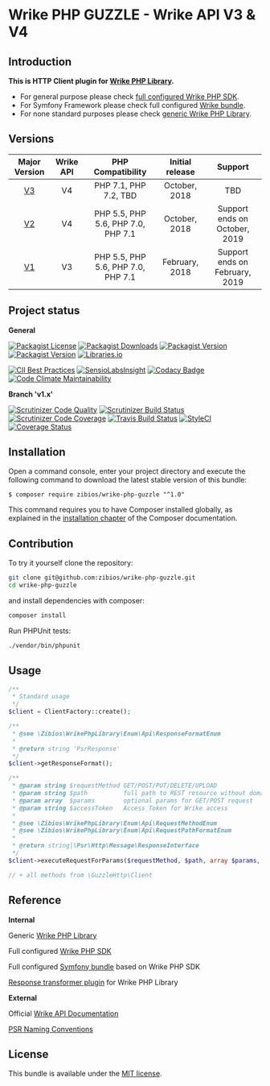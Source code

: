 Wrike PHP GUZZLE - Wrike API V3 & V4
====================================

Introduction
------------

**This is HTTP Client plugin for [Wrike PHP Library](https://github.com/zibios/wrike-php-library).**

* For general purpose please check [full configured Wrike PHP SDK](https://github.com/zibios/wrike-php-sdk).
* For Symfony Framework please check full configured [Wrike bundle](https://github.com/zibios/wrike-bundle).
* For none standard purposes please check [generic Wrike PHP Library](https://github.com/zibios/wrike-php-library).

Versions
--------
| Major Version                                              | Wrike API | PHP Compatibility                  | Initial release | Support                        |
|:----------------------------------------------------------:|:---------:|:----------------------------------:|:---------------:|:------------------------------:|
| [V3](https://github.com/zibios/wrike-php-guzzle/tree/v3.x) | V4        | PHP 7.1, PHP 7.2, TBD              | October, 2018   | TBD                            |
| [V2](https://github.com/zibios/wrike-php-guzzle/tree/v2.x) | V4        | PHP 5.5, PHP 5.6, PHP 7.0, PHP 7.1 | October, 2018   | Support ends on October, 2019  |
| [V1](https://github.com/zibios/wrike-php-guzzle/tree/v1.x) | V3        | PHP 5.5, PHP 5.6, PHP 7.0, PHP 7.1 | February, 2018  | Support ends on February, 2019 |

Project status
--------------

**General**

[![Packagist License](https://img.shields.io/packagist/l/zibios/wrike-php-guzzle.svg)](https://packagist.org/packages/zibios/wrike-php-guzzle)
[![Packagist Downloads](https://img.shields.io/packagist/dt/zibios/wrike-php-guzzle.svg)](https://packagist.org/packages/zibios/wrike-php-guzzle)
[![Packagist Version](https://img.shields.io/packagist/v/zibios/wrike-php-guzzle.svg)](https://packagist.org/packages/zibios/wrike-php-guzzle)
[![Packagist Version](https://img.shields.io/packagist/php-v/zibios/wrike-php-guzzle.svg)](https://packagist.org/packages/zibios/wrike-php-guzzle)
[![Libraries.io](https://img.shields.io/librariesio/github/zibios/wrike-php-guzzle.svg)](https://libraries.io/packagist/zibios%2Fwrike-php-guzzle)

[![CII Best Practices](https://bestpractices.coreinfrastructure.org/projects/1691/badge)](https://bestpractices.coreinfrastructure.org/projects/1691)
[![SensioLabsInsight](https://insight.sensiolabs.com/projects/8a8a49af-f1a6-40c9-97c6-dda145e8a75c/mini.png)](https://insight.sensiolabs.com/projects/8a8a49af-f1a6-40c9-97c6-dda145e8a75c)
[![Codacy Badge](https://api.codacy.com/project/badge/Grade/1b24d23368ad4971a0fbf47ed0457e86)](https://www.codacy.com/app/zibios/wrike-php-guzzle)
[![Code Climate Maintainability](https://api.codeclimate.com/v1/badges/8cb3af3ee1c8b8b2eb4f/maintainability)](https://codeclimate.com/github/zibios/wrike-php-guzzle/maintainability)

**Branch 'v1.x'**

[![Scrutinizer Code Quality](https://scrutinizer-ci.com/g/zibios/wrike-php-guzzle/badges/quality-score.png?b=v1.x)](https://scrutinizer-ci.com/g/zibios/wrike-php-guzzle/?branch=v1.x)
[![Scrutinizer Build Status](https://scrutinizer-ci.com/g/zibios/wrike-php-guzzle/badges/build.png?b=v1.x)](https://scrutinizer-ci.com/g/zibios/wrike-php-guzzle/build-status/v1.x)
[![Scrutinizer Code Coverage](https://scrutinizer-ci.com/g/zibios/wrike-php-guzzle/badges/coverage.png?b=v1.x)](https://scrutinizer-ci.com/g/zibios/wrike-php-guzzle/?branch=v1.x)
[![Travis Build Status](https://travis-ci.org/zibios/wrike-php-guzzle.svg?branch=v1.x)](https://travis-ci.org/zibios/wrike-php-guzzle)
[![StyleCI](https://styleci.io/repos/81218835/shield?branch=v1.x)](https://styleci.io/repos/81218835)
[![Coverage Status](https://coveralls.io/repos/github/zibios/wrike-php-guzzle/badge.svg?branch=v1.x)](https://coveralls.io/github/zibios/wrike-php-guzzle?branch=v1.x)

Installation
------------
Open a command console, enter your project directory and execute the
following command to download the latest stable version of this bundle:

```console
$ composer require zibios/wrike-php-guzzle "^1.0"
```

This command requires you to have Composer installed globally, as explained
in the [installation chapter](https://getcomposer.org/doc/00-intro.md)
of the Composer documentation.

Contribution
------------
To try it yourself clone the repository:

```bash
git clone git@github.com:zibios/wrike-php-guzzle.git
cd wrike-php-guzzle
```

and install dependencies with composer:

```bash
composer install
```

Run PHPUnit tests:

```bash
./vendor/bin/phpunit
``` 

Usage
------------

```php
/**
 * Standard usage
 */
$client = ClientFactory::create();

/**
 * @see \Zibios\WrikePhpLibrary\Enum\Api\ResponseFormatEnum
 *
 * @return string 'PsrResponse'
 */
$client->getResponseFormat();

/**
 * @param string $requestMethod GET/POST/PUT/DELETE/UPLOAD
 * @param string $path          full path to REST resource without domain, ex. 'accounts/XXXXXXXX/contacts'
 * @param array  $params        optional params for GET/POST request
 * @param string $accessToken   Access Token for Wrike access
 *
 * @see \Zibios\WrikePhpLibrary\Enum\Api\RequestMethodEnum
 * @see \Zibios\WrikePhpLibrary\Enum\Api\RequestPathFormatEnum
 *
 * @return string|\Psr\Http\Message\ResponseInterface
 */
$client->executeRequestForParams($requestMethod, $path, array $params, $accessToken);

// + all methods from \GuzzleHttp\Client
```

Reference
---------

**Internal**

Generic [Wrike PHP Library](https://github.com/zibios/wrike-php-library)

Full configured [Wrike PHP SDK](https://github.com/zibios/wrike-php-sdk)

Full configured [Symfony bundle](https://github.com/zibios/wrike-bundle) based on Wrike PHP SDK

[Response transformer plugin](https://github.com/zibios/wrike-php-jmsserializer) for Wrike PHP Library

**External**

Official [Wrike API Documentation](https://developers.wrike.com/documentation/api/overview)

[PSR Naming Conventions](http://www.php-fig.org/bylaws/psr-naming-conventions/)

License
-------

This bundle is available under the [MIT license](LICENSE).

